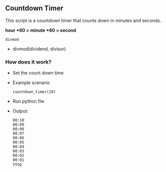 ## Countdown Timer
This script is a countdown timer that counts down in minutes and seconds.

<b>hour *60 > minute *60 > second</b>

<code>divmod</code>
- divmod(dividend, divisor)

### How does it work?
- Set the count down time
- Example scenario

      countdown_timer(10)

- Run python file
- Output:

      00:10
      00:09
      00:08
      00:07
      00:06
      00:05
      00:04
      00:03
      00:02
      00:01
      Stop
